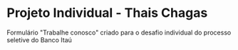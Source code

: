 # Projeto Individual - Thais Chagas

Formulário "Trabalhe conosco" criado para o desafio individual do processo seletive do Banco Itaú
